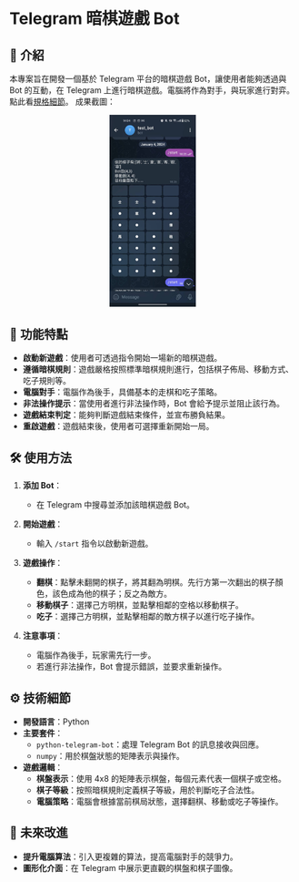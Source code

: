# Telegram 暗棋遊戲 Bot

## 📌 介紹
本專案旨在開發一個基於 Telegram 平台的暗棋遊戲 Bot，讓使用者能夠透過與 Bot 的互動，在 Telegram 上進行暗棋遊戲。電腦將作為對手，與玩家進行對弈。  
點此看[規格細節](https://hackmd.io/@vincentinttsh/BJg3g4w4p)。
成果截圖：  
<p align="center">
  <img src="./src/121328.jpg" alt="" width="30%"/>
</p>

## 🎯 功能特點
- **啟動新遊戲**：使用者可透過指令開始一場新的暗棋遊戲。
- **遵循暗棋規則**：遊戲嚴格按照標準暗棋規則進行，包括棋子佈局、移動方式、吃子規則等。
- **電腦對手**：電腦作為後手，具備基本的走棋和吃子策略。
- **非法操作提示**：當使用者進行非法操作時，Bot 會給予提示並阻止該行為。
- **遊戲結束判定**：能夠判斷遊戲結束條件，並宣布勝負結果。
- **重啟遊戲**：遊戲結束後，使用者可選擇重新開始一局。

## 🛠️ 使用方法
1. **添加 Bot**：
   - 在 Telegram 中搜尋並添加該暗棋遊戲 Bot。

2. **開始遊戲**：
   - 輸入 `/start` 指令以啟動新遊戲。

3. **遊戲操作**：
   - **翻棋**：點擊未翻開的棋子，將其翻為明棋。先行方第一次翻出的棋子顏色，該色成為他的棋子；反之為敵方。
   - **移動棋子**：選擇己方明棋，並點擊相鄰的空格以移動棋子。
   - **吃子**：選擇己方明棋，並點擊相鄰的敵方棋子以進行吃子操作。

4. **注意事項**：
   - 電腦作為後手，玩家需先行一步。
   - 若進行非法操作，Bot 會提示錯誤，並要求重新操作。

## ⚙️ 技術細節
- **開發語言**：Python
- **主要套件**：
  - `python-telegram-bot`：處理 Telegram Bot 的訊息接收與回應。
  - `numpy`：用於棋盤狀態的矩陣表示與操作。
- **遊戲邏輯**：
  - **棋盤表示**：使用 4x8 的矩陣表示棋盤，每個元素代表一個棋子或空格。
  - **棋子等級**：按照暗棋規則定義棋子等級，用於判斷吃子合法性。
  - **電腦策略**：電腦會根據當前棋局狀態，選擇翻棋、移動或吃子等操作。

## 🚀 未來改進
- **提升電腦算法**：引入更複雜的算法，提高電腦對手的競爭力。
- **圖形化介面**：在 Telegram 中展示更直觀的棋盤和棋子圖像。
